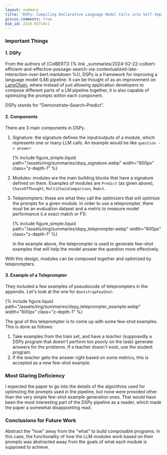 ```yaml
---
layout: summary
title: "DSPy: Compiling Declarative Language Model Calls into Self-Improving Pipelines"
giscus_comments: true
bib_id: 2310.03714v1
---
```


### Important Things

#### 1. DSPy

From the authors of [ColBERT](
{% link _summaries/2024-02-22-colbert-efficient-and-effective-passage-search-via-contextualized-late-interaction-over-bert.markdown %}),
DSPy is a framework for improving a language model (LM) pipeline. It can be thought
of as an improvement on [LangChain](https://www.langchain.com/), where instead of just allowing application developers to compose
different parts of a LM pipeline together, it is also capable of optimizing the prompts within each component.

DSPy stands for "Demonstrate–Search–Predict".

#### 2. Components

There are 3 main components in DSPy.

1. Signature: the signature defines the input/outputs of a module, which represents one or many LLM calls.
   An example would be like `question -> answer`:

   {% include figure_simple.liquid
       path="/assets/img/summaries/dspy_signature.webp"
       width="600px"
       class="z-depth-1"
   %}

2. Modules: modules are the main building blocks that have a signature defined on them.
   Examples of modules are `Predict` (as given above), `ChainOfThought`, `MultiChainComparison`, `ReAct`.

3. Teleprompters: these are what they call the optimizers that will optimize the prompts for a given module.
   In order to use a teleprompter, there must be an evaluation dataset and a metric to measure model
   performance (i.e exact match or F1).

   {% include figure_simple.liquid
       path="/assets/img/summaries/dspy_teleprompter.webp"
       width="600px"
       class="z-depth-1"
   %}

   In the example above, the teleprompter is used to generate few-shot examples that will help the model
   answer the question more effectively.

With this design, modules can be composed together and optimized by teleprompters.

#### 3. Example of a Teleprompter

They included a few examples of pseudocode of teleprompters in the appendix.
Let's look at the one for `BootstrapFewShot`:

{% include figure.liquid
    path="/assets/img/summaries/dspy_teleprompter_example.webp"
    width="600px"
    class="z-depth-1"
%}

The goal of this teleprompter is to come up with some few-shot examples.
This is done as follows:

1. Take examples from the train set, and have a _teacher_ (supposedly a
   DSPy program that doesn't perform too poorly on the task) generate
   answers for the problems. If a teacher doesn't exist, use the student program.
2. If the _teacher_ gets the answer right based on some metrics, this is accepted
   as a new few-shot example.

### Most Glaring Deficiency

I expected the paper to go into the details of the algorithms used for optimizing the
prompts used in the pipeline, but none were provided other than the very simple
few-shot example generation ones. That would have been the most interesting part
of the DSPy pipeline as a reader, which made the paper a somewhat disappointing
read.

### Conclusions for Future Work

Abstract the "how" away from the "what" to build composable programs. In this case,
the functionality of how the LLM modules work based on their prompts was abstracted away
from the goals of what each module is supposed to achieve.
